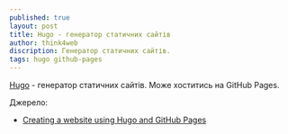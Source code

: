```yaml
---
published: true
layout: post
title: Hugo - генератор статичних сайтів 
author: think4web
discription: Генератор статичних сайтів. 
tags: hugo github-pages
---
```


[Hugo](https://github.com/gohugoio/hugo) - генератор статичних сайтів. Може хоститись на GitHub Pages.

Джерело:
- [Creating a website using Hugo and GitHub Pages](https://medium.com/featurepreneur/creating-a-website-using-hugo-and-github-pages-d30dc33d8f8a)
